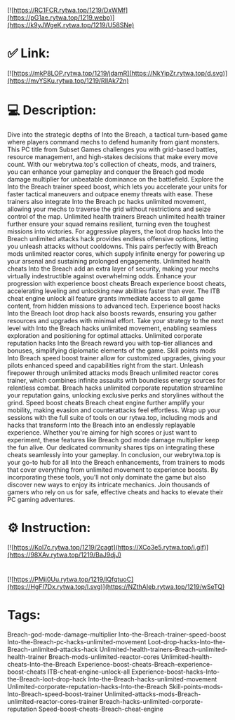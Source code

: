 [![https://RC1FCR.rytwa.top/1219/DxWMf](https://pG1ae.rytwa.top/1219.webp)](https://k9yJWgeK.rytwa.top/1219/U58SNe)
# ✅ Link:
[![https://mkP8LOP.rytwa.top/1219/jdamR](https://NkYipZr.rytwa.top/d.svg)](https://mvYSKu.rytwa.top/1219/RIlAk72n)
# 💻 Description:
Dive into the strategic depths of Into the Breach, a tactical turn-based game where players command mechs to defend humanity from giant monsters. This PC title from Subset Games challenges you with grid-based battles, resource management, and high-stakes decisions that make every move count. With our webrytwa.top's collection of cheats, mods, and trainers, you can enhance your gameplay and conquer the Breach god mode damage multiplier for unbeatable dominance on the battlefield.
Explore the Into the Breach trainer speed boost, which lets you accelerate your units for faster tactical maneuvers and outpace enemy threats with ease. These trainers also integrate Into the Breach pc hacks unlimited movement, allowing your mechs to traverse the grid without restrictions and seize control of the map. Unlimited health trainers Breach unlimited health trainer further ensure your squad remains resilient, turning even the toughest missions into victories.
For aggressive players, the loot drop hacks Into the Breach unlimited attacks hack provides endless offensive options, letting you unleash attacks without cooldowns. This pairs perfectly with Breach mods unlimited reactor cores, which supply infinite energy for powering up your arsenal and sustaining prolonged engagements. Unlimited health cheats Into the Breach add an extra layer of security, making your mechs virtually indestructible against overwhelming odds.
Enhance your progression with experience boost cheats Breach experience boost cheats, accelerating leveling and unlocking new abilities faster than ever. The ITB cheat engine unlock all feature grants immediate access to all game content, from hidden missions to advanced tech. Experience boost hacks Into the Breach loot drop hack also boosts rewards, ensuring you gather resources and upgrades with minimal effort.
Take your strategy to the next level with Into the Breach hacks unlimited movement, enabling seamless exploration and positioning for optimal attacks. Unlimited corporate reputation hacks Into the Breach reward you with top-tier alliances and bonuses, simplifying diplomatic elements of the game. Skill points mods Into Breach speed boost trainer allow for customized upgrades, giving your pilots enhanced speed and capabilities right from the start.
Unleash firepower through unlimited attacks mods Breach unlimited reactor cores trainer, which combines infinite assaults with boundless energy sources for relentless combat. Breach hacks unlimited corporate reputation streamline your reputation gains, unlocking exclusive perks and storylines without the grind. Speed boost cheats Breach cheat engine further amplify your mobility, making evasion and counterattacks feel effortless.
Wrap up your sessions with the full suite of tools on our rytwa.top, including mods and hacks that transform Into the Breach into an endlessly replayable experience. Whether you're aiming for high scores or just want to experiment, these features like Breach god mode damage multiplier keep the fun alive. Our dedicated community shares tips on integrating these cheats seamlessly into your gameplay.
In conclusion, our webrytwa.top is your go-to hub for all Into the Breach enhancements, from trainers to mods that cover everything from unlimited movement to experience boosts. By incorporating these tools, you'll not only dominate the game but also discover new ways to enjoy its intricate mechanics. Join thousands of gamers who rely on us for safe, effective cheats and hacks to elevate their PC gaming adventures.

# ⚙️ Instruction:
[![https://KoI7c.rytwa.top/1219/2cagt](https://XCo3e5.rytwa.top/i.gif)](https://98XAv.rytwa.top/1219/BaJ9djJ)
#
[![https://PMij0Uu.rytwa.top/1219/lQfqtuoC](https://HgFI7Dx.rytwa.top/l.svg)](https://NZthAIeb.rytwa.top/1219/wSeTQ)
# Tags:
Breach-god-mode-damage-multiplier Into-the-Breach-trainer-speed-boost Into-the-Breach-pc-hacks-unlimited-movement Loot-drop-hacks-Into-the-Breach-unlimited-attacks-hack Unlimited-health-trainers-Breach-unlimited-health-trainer Breach-mods-unlimited-reactor-cores Unlimited-health-cheats-Into-the-Breach Experience-boost-cheats-Breach-experience-boost-cheats ITB-cheat-engine-unlock-all Experience-boost-hacks-Into-the-Breach-loot-drop-hack Into-the-Breach-hacks-unlimited-movement Unlimited-corporate-reputation-hacks-Into-the-Breach Skill-points-mods-Into-Breach-speed-boost-trainer Unlimited-attacks-mods-Breach-unlimited-reactor-cores-trainer Breach-hacks-unlimited-corporate-reputation Speed-boost-cheats-Breach-cheat-engine





